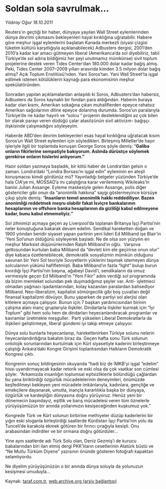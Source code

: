 # Soldan sola savrulmak…

*Yıldıray Oğur 18.10.2011*

<div class="yazi"><p>Reuters’ın geçtiği bir haber, dünyaya yayılan Wall Street eylemlerinden dünya devrimi çıkmasını bekleyenleri hayal kırıklığına uğratabilir. Habere göre meşhur işgal eylemlerini başlatan Kanada merkezli (siyasi çizgisi tüketim kültürü karşıtlığıyla açıklanabilecek) Adbusters dergisi, 2001’den 2010’a kadar kar amacı gütmeyen liberal (Amerikanca’da sol diyebiliriz, tabii Türkiye’de sol adına bildiğimiz her şeyi unutmamız mümkünse) sivil toplum projelerine destek veren Tides Center’dan 180.000 dolar kadar bağış almış. Peki, Tides Center 2007–2009 yılları arasında kimden 3.5 milyon dolar bağış almış? Açık Toplum Enstitüsü’nden. Yani Soros’tan. Yani Wall Street’ta işgal edilmek istenen kötülüklerin kaynağı para ekonomisinin meşhur spekülatöründen.</p>
<p>Sonradan yapılan açıklamalardan anlaşıldı ki Soros, Adbusters’dan habersiz, Adbusters da Soros kaynaklı bir fondan para aldığından. Haberin buraya kadar olan kısmı, Amerikan sokağına çıkan muhaliflerden epeyce rahatsız Amerikan sağcılarının diline epeyce dolanmış durumda. Soros’un paralarıyla Türkiye’de ne kadar hayırlı ve “solcu “ projenin desteklendiğini az çok bilen bir olarak parayı veren düdüğü çalar atasözünün sivil aktivizm- bağışçı ilişkisinde çalışmadığını söyleyeyim.</p>
<p>Haberde ABD’den devrim bekleyenleri esas hayal kırıklığına uğratacak kısım Soros’un Wall Street eylemleri için söyledikleri. Birleşmiş Milletler’de hayır işleriyle ilgili bir toplantıda konuşan George Soros şöyle demiş: “<b>Galiba onların fikirlerine sempatiyle bakıyorum. Aslında dürüstçe söylemek gerekirse onların hislerini anlıyorum.” </b></p>
<p>Hazır soldan yazmaya başladık, bir kötü haber de Londra’dan gelsin o zaman. Londra’daki “Londra Borsası’nı işgal edin” eyleminin en ateşli konuşmacısı kimdi gördünüz mü? Yayınladığı belgeler yüzünden Türkiye’de hala CIA’ye mi, MOSSAD’a mı çalıştığına karar verilememiş Wikileaks’in banisi Julian Assange. Eyleme maskesiyle gelen Assange, polis diğer göstericiler gibi onun da “anonimlik hakkına” saygı göstermeyince kürsüye çıkıp şöyle demiş: “<b>İnsanların</b><b> temel anonimlik hakkı reddediliyor. Bazen anonimliği reddetmek meşru olabilir fakat İsviçre bankalarının hesaplarının ve offshore banka hesaplarının da gizliliği kabul edilmeyene kadar, bunu kabul etmemeliyiz.”</b></p>
<p>Sol zihnimizi açmaya geçen ay Liverpool’da toplanan Britanya İşçi Partisi’nin neler konuştuğuna bakarak devam edelim. Sendikal hareketten doğan ve 1900 yılından beridir siyaset yapan partinin yeni lideri Ed Miliband işe Blair’in ‘Yeni Sol’unun öldüğünü söyleyerek başladı. Ne de olsa son yüzyılın en meşhur Marksist düşünürlerinden Ralph Miliband’ın oğlu.  Varşova gettosundan kurtulan baba Miliband da “devleti kim ele geçirirse onun olur” diye kabaca özetlenebilecek, demokratik sosyalizmin mümkün olduğunu savunan bir Yeni Sol teoriyle Sovyetlerin yüklerini taşımak istemeyen dünya solcularının yükünü hafifletmişti. Baba Miliband’ın fazla “light” bulup burun kıvırdığı İşçi Partisi’nin başına, ağabeyi David’i, sendikaların da omuz vermesiyle geçen Ed Miliband’ın “Yeni Fikir” adını verdiği sol programında da bizim memleket solundan pek duymadığımız şeyler var. Anti- işletmeci olmadan yağmacı işadamlarından, kolay kazanılan paralardan bahsediyor Miliband. Neo-liberalizm, kapitalist sömürgecilik gibi boş çuvalları değil finansal kapitalizmi dövüyor. Bunu yaparken de partiyi sol alerjisi olan kitlelere açmaya çalışıyor. Bunun için 7 başkan yardımcısından birinin çalışma alanı inanç gruplarıyla ilişkiler. Dindarlarla ilişkiler kurmak için “İyi Toplum” gibi hem solu hem de dindarları heyecanlandıracak programlar ve kavramlar üretmekle meşguller.  Parti yükselen Liberal Demokratlarla da ilişkileri geliştirmeye, liberal gündemi iyi takip etmeye çalışıyor.</p>
<p>Dünya solu bunlarla heyecanlanıp, hareketlenirken Türkiye solunu nelerin heyecanlandırdığına bakalım biraz da. Geçen hafta sonu Türk solunun ontolojik sorunlarından kurtulmak için Kürt siyasetiyle kaderini birleştirmeye çalıştığı Ankara’daki Kongre Girişimi toplantısından Halkların Demokratik Kongresi çıktı. </p>
<p>Kongrenin sonuç bildirgesinin okuyanda “hadi biz de İMKB’yi işgal “edelim” hissi uyandırmayacak kadar retorik ve eski olsa da çok vaatkar son cümlesi şöyle:  “Arkamızda insanlığın toplumsal eşitsizliklerle bölündüğü çağlardan bu yana biriktirdiği özgürlük mücadelelerinin deneyimleri, önümüzde keşfedilmeyi bekleyen yeni mücadele imkânlarıyla, kadınlara, gençliğe ve emekçilere dayanarak, umutla, inançla kararlılıkla başka bir dünyaya, özgürlük ve kardeşliğin dünyasına doğru yürüyoruz. Henüz yeni bir dönemecin başındayız, eşitlik ve barış mücadelesi veren tüm öznelerle yürüyüşümüzün bir anında yollarımızın kesişeceğinden kuşkumuz yok.”</p>
<p>Kongrede Türk ve Kürt solunun birbirine methiyeler düzüp kaderlerini bir yığın eski sloganla birleştirdiği saatlerde Kürdistan İşçi Partisi’nin yolu da Tunceli’de karakola ekmek götüren bir fırıncı çırağıyla kesişti. Onu arabasından indirdiler ve bir ormana doğru götürdüler…</p>
<p>Yine aynı saatlerde adı Türk Solu olan, Deniz Gezmiş’i de kurucu babalarından biri ilan etmiş dergi PKK’lıların cesetlerinin Atatürk büstü ve “Ne Mutlu Türküm Diyene” yazısının önünde gösteren fotoğrafı kapaktan selamlıyordu.  </p>
<p>Ne diyelim yürüyüşünüzün o bir anında dünya soluyla da yolunuzun kesişmesi umuduyla…</p>
</div>

Kaynak: [taraf.com.tr](http://www.taraf.com.tr/yildiray-ogur/makale-soldan-sola-savrulmak.htm), [web.archive.org (arşiv bağlantısı)](http://web.archive.org/web/20130709173000/http://www.taraf.com.tr/yildiray-ogur/makale-soldan-sola-savrulmak.htm)
